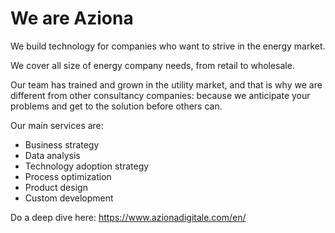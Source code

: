 # We are Aziona
We build technology for companies who want to strive in the energy market.<br>

We cover all size of energy company needs, from retail to wholesale.<br>

Our team has trained and grown in the utility market, and that is why we are different from other consultancy companies: because we anticipate your problems and get to the solution before others can.<br>

Our main services are: <br>
- Business strategy<br>
- Data analysis<br>
- Technology adoption strategy<br>
- Process optimization<br>
- Product design<br>
- Custom development<br>

Do a deep dive here: https://www.azionadigitale.com/en/<br><br>
